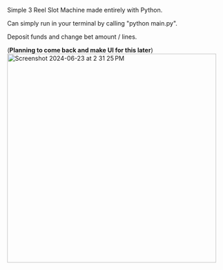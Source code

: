 Simple 3 Reel Slot Machine made entirely with Python.

Can simply run in your terminal by calling "python main.py".

Deposit funds and change bet amount / lines.

(**Planning to come back and make UI for this later**)
<img width="484" alt="Screenshot 2024-06-23 at 2 31 25 PM" src="https://github.com/lucalisti/Slot-Machine--Python-/assets/137208685/b8268482-f992-4aad-9225-7c9f417deadc">
